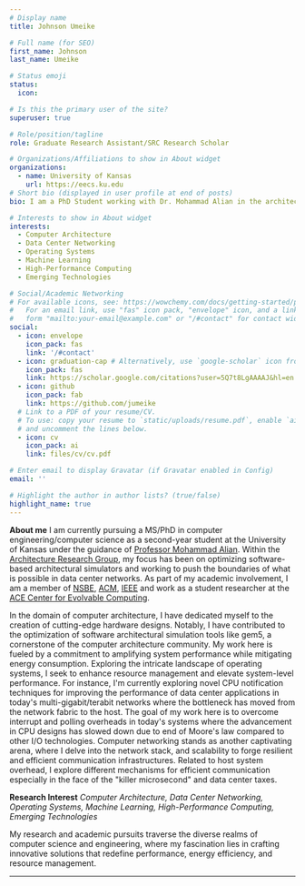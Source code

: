 ```yaml
---
# Display name
title: Johnson Umeike

# Full name (for SEO)
first_name: Johnson
last_name: Umeike

# Status emoji
status:
  icon:

# Is this the primary user of the site?
superuser: true

# Role/position/tagline
role: Graduate Research Assistant/SRC Research Scholar

# Organizations/Affiliations to show in About widget
organizations:
  - name: University of Kansas
    url: https://eecs.ku.edu
# Short bio (displayed in user profile at end of posts)
bio: I am a PhD Student working with Dr. Mohammad Alian in the architecture research group in the University of Kansas.

# Interests to show in About widget
interests:
  - Computer Architecture
  - Data Center Networking
  - Operating Systems
  - Machine Learning
  - High-Performance Computing
  - Emerging Technologies

# Social/Academic Networking
# For available icons, see: https://wowchemy.com/docs/getting-started/page-builder/#icons
#   For an email link, use "fas" icon pack, "envelope" icon, and a link in the
#   form "mailto:your-email@example.com" or "/#contact" for contact widget.
social:
  - icon: envelope
    icon_pack: fas
    link: '/#contact'
  - icon: graduation-cap # Alternatively, use `google-scholar` icon from `ai` icon pack
    icon_pack: fas
    link: https://scholar.google.com/citations?user=5Q7t8LgAAAAJ&hl=en
  - icon: github
    icon_pack: fab
    link: https://github.com/jumeike
  # Link to a PDF of your resume/CV.
  # To use: copy your resume to `static/uploads/resume.pdf`, enable `ai` icons in `params.yaml`,
  # and uncomment the lines below.
  - icon: cv
    icon_pack: ai
    link: files/cv/cv.pdf

# Enter email to display Gravatar (if Gravatar enabled in Config)
email: ''

# Highlight the author in author lists? (true/false)
highlight_name: true
---
```

**About me**
I am currently pursuing a MS/PhD in computer engineering/computer science as a second-year student at the University of Kansas under the guidance of [Professor Mohammad Alian](https://alian-eecs.ku.edu). Within the [Architecture Research Group](https://arg.ku.edu/), my focus has been on optimizing software-based architectural simulators and working to push the boundaries of what is possible in data center networks. As part of my academic involvement, I am a member of [NSBE](https://www.nsbe.org/), [ACM](https://www.acm.org/), [IEEE](https://www.ieee.org/) and work as a student researcher at the [ACE Center for Evolvable Computing](https://acecenter.grainger.illinois.edu/).

In the domain of computer architecture, I have dedicated myself to the creation of cutting-edge hardware designs. Notably, I have contributed to the optimization of software architectural simulation tools like gem5, a cornerstone of the computer architecture community. My work here is fueled by a commitment to amplifying system performance while mitigating energy consumption. Exploring the intricate landscape of operating systems, I seek to enhance resource management and elevate system-level performance. For instance, I'm currently exploring novel CPU notification techniques for improving the performance of data center applications in today's multi-gigabit/terabit networks where the bottleneck has moved from the network fabric to the host. The goal of my work here is to overcome interrupt and polling overheads in today's systems where the advancement in CPU designs has slowed down due to end of Moore's law compared to other I/O technologies. Computer networking stands as another captivating arena, where I delve into the network stack, and scalability to forge resilient and efficient communication infrastructures. Related to host system overhead, I explore different mechanisms for efficient communication especially in the face of the "killer microsecond" and data center taxes.

**Research Interest**
_Computer Architecture, Data Center Networking, Operating Systems, Machine Learning, High-Performance Computing, Emerging Technologies_

My research and academic pursuits traverse the diverse realms of computer science and engineering, where my fascination lies in crafting innovative solutions that redefine performance, energy efficiency, and resource management.

---
